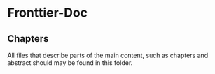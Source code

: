 Fronttier-Doc
=============

Chapters
--------

All files that describe parts of the main content, such as chapters and abstract should
may be found in this folder.